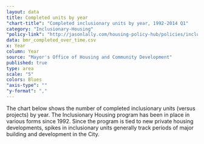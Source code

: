 ```yaml
---
layout: data
title: Completed units by year
"chart-title": "Completed inclusionary units by year, 1992-2014 Q1"
category: "Inclusionary-Housing"
"policy-link": "http://jasonlally.com/housing-policy-hub/policies/inclusionary-housing/"
data: bmr_completed_over_time.csv
x: Year
column: Year
source: "Mayor's Office of Housing and Community Development"
published: true
type: area
scale: "5"
colors: Blues
"axis-type": ""
"y-format": ","
---
```


The chart below shows the number of completed inclusionary units (versus projects) by year. The Inclusionary Housing program has been in place in various forms since 1992. Since the program is tied to new private housing developments, spikes in inclusionary units generally track periods of major building and development in the City.
